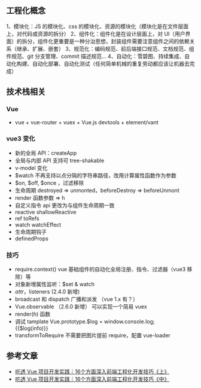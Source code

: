 ## 工程化概念

1、模块化：JS 的模块化、css 的模块化、资源的模块化（模块化是在文件层面上，对代码或资源的拆分）
2、组件化：组件化是在设计层面上，对 UI（用户界面）的拆分，组件化更重要是一种分治思想，封装组件需要注意组件之间的依赖关系（继承、扩展、嵌套）
3、规范化：编码规范、前后端接口规范、文档规范、组件规范、git 分支管理、commit 描述规范...
4、自动化：雪碧图、持续集成、自动化构建、自动化部署、自动化测试（任何简单机械的重复劳动都应该让机器去完成）

## 技术栈相关

### Vue

- vue + vue-router + vuex + Vue.js devtools + element/vant

### vue3 变化

- 新的全局 API：createApp
- 全局与内部 API 支持可 tree-shakable
- v-model 变化
- $watch 不再支持以点分隔的字符串路径，改用计算属性函数作为参数
- $on, $off, $once ，过滤移除
- 生命周期 destroyed => unmonted，beforeDestroy => beforeUnmont
- render 函数参数 => h
- 自定义指令 api 更改为与组件生命周期一致
- reactive shallowReactive
- ref toRefs
- watch watchEffect
- 生命周期钩子
- definedProps

### 技巧

- require.context() vue 基础组件的自动化全局注册、指令、过滤器（vue3 移除）等
- 对象新增属性监听：$set & watch
- $attr，$listeners (2.4.0 新增)
- broadcast 和 dispatch 广播和派发 （vue 1.x 有？）
- Vue.observable （2.6.0 新增） 可以实现一个简易 vuex
- render(h) 函数
- 调试 tamplate Vue.prototype.$log = window.console.log; <div>{{$log(info)}}</div>
- transformToRequire 不需要把图片提前 require，配置 vue-loader


## 参考文章

- [吃透 Vue 项目开发实践｜16个方面深入前端工程化开发技巧《上》](https://juejin.cn/post/6844904034663399437)
- [吃透 Vue 项目开发实践｜16个方面深入前端工程化开发技巧《中》](https://juejin.cn/post/6844903972050829320)
